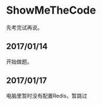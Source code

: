 # ShowMeTheCode

<p>先考完试再说。</p>

## 2017/01/14
<p>开始做题。</p>

## 2017/01/17
<p>电脑里暂时没有配置Redis，暂跳过</p>
